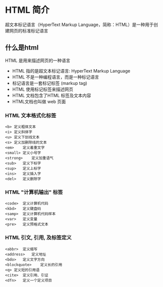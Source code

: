 # HTML 简介
超文本标记语言（HyperText Markup Language，简称：HTML）是一种用于创建网页的标准标记语言

## 什么是html
HTML 是用来描述网页的一种语言
- HTML 指的是超文本标记语言: HyperText Markup Language
- HTML 不是一种编程语言，而是一种标记语言
- 标记语言是一套标记标签 (markup tag)
- HTML 使用标记标签来描述网页
- HTML 文档包含了HTML 标签及文本内容
- HTML文档也叫做 web 页面

### HTML 文本格式化标签
````
<b>	定义粗体文本
<i>	定义斜体字
<u>	定义下划线文本
<s>	定义加删除线的文本
<em>	定义着重文字
<small>	定义小号字
<strong>	定义加重语气
<sub>	定义下标字
<sup>	定义上标字
<ins>	定义插入字
<del>	定义删除字
````

### HTML "计算机输出" 标签
````
<code>	定义计算机代码
<kbd>	定义键盘码
<samp>	定义计算机代码样本
<var>	定义变量
<pre>	定义预格式文本
````

### HTML 引文, 引用, 及标签定义
````
<abbr>	定义缩写
<address>	定义地址
<bdo>	定义文字方向
<blockquote>	定义长的引用
<q>	定义短的引用语
<cite>	定义引用、引证
<dfn>	定义一个定义项目

````